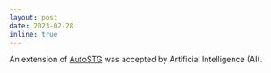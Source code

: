 ```yaml
---
layout: post
date: 2023-02-28
inline: true
---
```

An extension of [AutoSTG](https://dl.acm.org/doi/10.1145/3442381.3449816) was accepted by Artificial Intelligence (AI).